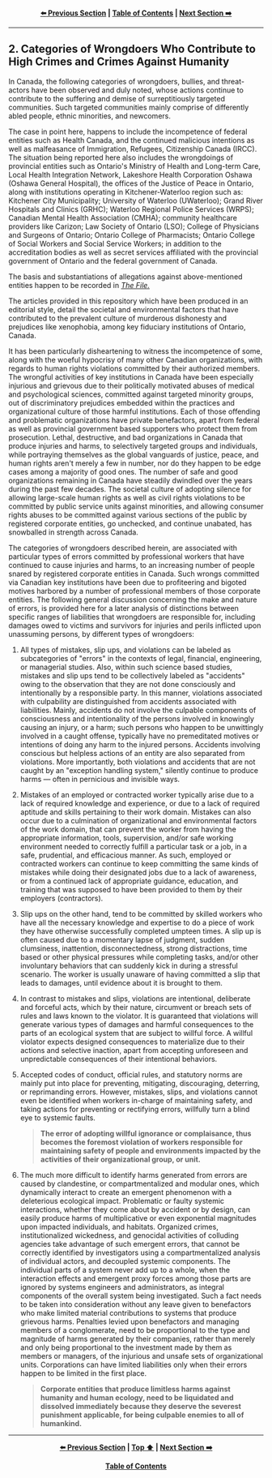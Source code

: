 <div align="center">
  
  **[:arrow_left: Previous Section][Prev] | [Table of Contents][TOC] | [Next Section :arrow_right:][Next]**
  
  [Prev]: ./01-0.md
  [Next]: ./02-1.md
  [TOC]: /README.md#table-of-contents
  
</div>

---

## 2. Categories of Wrongdoers Who Contribute to High Crimes and Crimes Against Humanity

In Canada, the following categories of wrongdoers, bullies, and threat-actors have been observed and duly noted, whose actions continue to contribute to the suffering and demise of surreptitiously targeted communities. Such targeted communities mainly comprise of differently abled people, ethnic minorities, and newcomers.

The case in point here, happens to include the incompetence of federal entities such as Health Canada, and the continued malicious intentions as well as malfeasance of Immigration, Refugees, Citizenship Canada (IRCC). The situation being reported here also includes the wrongdoings of provincial entities such as Ontario's Ministry of Health and Long-term Care, Local Health Integration Network, Lakeshore Health Corporation Oshawa (Oshawa General Hospital), the offices of the Justice of Peace in Ontario, along with institutions operating in Kitchener-Waterloo region such as: Kitchener City Municipality; University of Waterloo (UWaterloo); Grand River Hospitals and Clinics (GRHC); Waterloo Regional Police Services (WRPS); Canadian Mental Health Association (CMHA); community healthcare providers like Carizon; Law Society of Ontario (LSO); College of Physicians and Surgeons of Ontario; Ontario College of Pharmacists; Ontario College of Social Workers and Social Service Workers; in addition to the accreditation bodies as well as secret services affiliated with the provincial government of Ontario and the federal government of Canada. 

The basis and substantiations of allegations against above-mentioned entities happen to be recorded in *[The File.](https://github.com/true-hindsight/grim-realities/blob/main/navigating-this-gitrepo.md#20-navigating-this-documentation)* 

The articles provided in this repository which have been produced in an editorial style, detail the societal and environmental factors that have contributed to the prevalent culture of murderous dishonesty and prejudices like xenophobia, among key fiduciary institutions of Ontario, Canada. 

It has been particularly disheartening to witness the incompetence of some, along with the woeful hypocrisy of many other Canadian organizations, with regards to human rights violations committed by their authorized members. The wrongful activities of key institutions in Canada have been especially injurious and grievous due to their politically motivated abuses of medical and psychological sciences, committed against targeted minority groups, out of discriminatory prejudices embedded within the practices and organizational culture of those harmful institutions. Each of those offending and problematic organizations have private benefactors, apart from federal as well as provincial government based supporters who protect them from prosecution. Lethal, destructive, and bad organizations in Canada that produce injuries and harms, to selectively targeted groups and individuals, while portraying themselves as the global vanguards of justice, peace, and human rights aren't merely a few in number, nor do they happen to be edge cases among a majority of good ones. The number of safe and good organizations remaining in Canada have steadily dwindled over the years during the past few decades. The societal culture of adopting silence for allowing large-scale human rights as well as civil rights violations to be committed by public service units against minorities, and allowing consumer rights abuses to be committed against various sections of the public by registered corporate entities, go unchecked, and continue unabated, has snowballed in strength across Canada.

The categories of wrongdoers described herein, are associated with particular types of errors committed by professional workers that have continued to cause injuries and harms, to an increasing number of people snared by registered corporate entities in Canada. Such wrongs committed via Canadian key institutions have been due to profiteering and bigoted motives harbored by a number of professional members of those corporate entities. The following general discussion concerning the make and nature of errors, is provided here for a later analysis of distinctions between specific ranges of liabilities that wrongdoers are responsible for, including damages owed to victims and survivors for injuries and perils inflicted upon unassuming persons, by different types of wrongdoers:  

1. All types of mistakes, slip ups, and violations can be labeled as subcategories of "errors" in the contexts of legal, financial, engineering, or managerial studies. Also, within such science based studies, mistakes and slip ups tend to be collectively labeled as "accidents" owing to the observation that they are not done consciously and intentionally by a responsible party. In this manner, violations associated with culpability are distinguished from accidents associated with liabilities. Mainly, accidents do not involve the culpable components of consciousness and intentionality of the persons involved in knowingly causing an injury, or a harm; such persons who happen to be unwittingly involved in a caught offense, typically have no premeditated motives or intentions of doing any harm to the injured persons. Accidents involving conscious but helpless actions of an entity are also separated from violations. More importantly, both violations and accidents that are not caught by an "exception handling system," silently continue to produce harms — often in pernicious and invisible ways.

1. Mistakes of an employed or contracted worker typically arise due to a lack of required knowledge and experience, or due to a lack of required aptitude and skills pertaining to their work domain. Mistakes can also occur due to a culmination of organizational and environmental factors of the work domain, that can prevent the worker from having the appropriate information, tools, supervision, and/or safe working environment needed to correctly fulfill a particular task or a job, in a safe, prudential, and efficacious manner. As such, employed or contracted workers can continue to keep committing the same kinds of mistakes while doing their designated jobs due to a lack of awareness, or from a continued lack of appropriate guidance, education, and training that was supposed to have been provided to them by their employers (contractors). 
 
1. Slip ups on the other hand, tend to be committed by skilled workers who have all the necessary knowledge and expertise to do a piece of work they have otherwise successfully completed umpteen times. A slip up is often caused due to a momentary lapse of judgment, sudden clumsiness, inattention, disconnectedness, strong distractions, time based or other physical pressures while completing tasks, and/or other involuntary behaviors that can suddenly kick in during a stressful scenario. The worker is usually unaware of having committed a slip that leads to damages, until evidence about it is brought to them.

1. In contrast to mistakes and slips, violations are intentional, deliberate and forceful acts, which by their nature, circumvent or breach sets of rules and laws known to the violator. It is guaranteed that violations will generate various types of damages and harmful consequences to the parts of an ecological system that are subject to willful force. A willful violator expects designed consequences to materialize due to their actions and selective inaction, apart from accepting unforeseen and unpredictable consequences of their intentional behaviors. 
    
1. Accepted codes of conduct, official rules, and statutory norms are mainly put into place for preventing, mitigating, discouraging, deterring, or reprimanding errors. However, mistakes, slips, and violations cannot even be identified when workers in-charge of maintaining safety, and taking actions for preventing or rectifying errors, willfully turn a blind eye to systemic faults. 

    >**The error of adopting willful ignorance or complaisance, thus becomes the foremost violation of workers responsible for maintaining safety of people and environments impacted by the activities of their organizational group, or unit.**

1. The much more difficult to identify harms generated from errors are caused by clandestine, or compartmentalized and modular ones, which dynamically interact to create an emergent phenomenon with a deleterious ecological impact. Problematic or faulty systemic interactions, whether they come about by accident or by design, can easily produce harms of multiplicative or even exponential magnitudes upon impacted individuals, and habitats. Organized crimes, institutionalized wickedness, and genocidal activities of colluding agencies take advantage of such emergent errors, that cannot be correctly identified by investigators using a compartmentalized analysis of individual actors, and decoupled systemic components. The individual parts of a system never add up to a whole, when the interaction effects and emergent proxy forces among those parts are ignored by systems engineers and administrators, as integral components of the overall system being investigated. Such a fact needs to be taken into consideration without any leave given to benefactors who make limited material contributions to systems that produce grievous harms. Penalties levied upon benefactors and managing members of a conglomerate, need to be proportional to the type and magnitude of harms generated by their companies, rather than merely and only being proportional to the investment made by them as members or managers, of the injurious and unsafe sets of organizational units. Corporations can have limited liabilities only when their errors happen to be limited in the first place. 

    >**Corporate entities that produce limitless harms against humanity and human ecology, need to be liquidated and dissolved immediately because they deserve the severest punishment applicable, for being culpable enemies to all of humankind.** 

---
<div align="center">
  
  **[:arrow_left: Previous Section][Prev] | [Top :arrow_up:][Top] | [Next Section :arrow_right:][Next]** 
  
  **[Table of Contents][TOC]**

  [Prev]: ./01-0.md
  [Top]: ./02-0.md#2-categories-of-wrongdoers-who-contribute-to-high-crimes-and-crimes-against-humanity
  [Next]: ./02-1.md
  [TOC]: ./README.md#table-of-contents
  
</div>